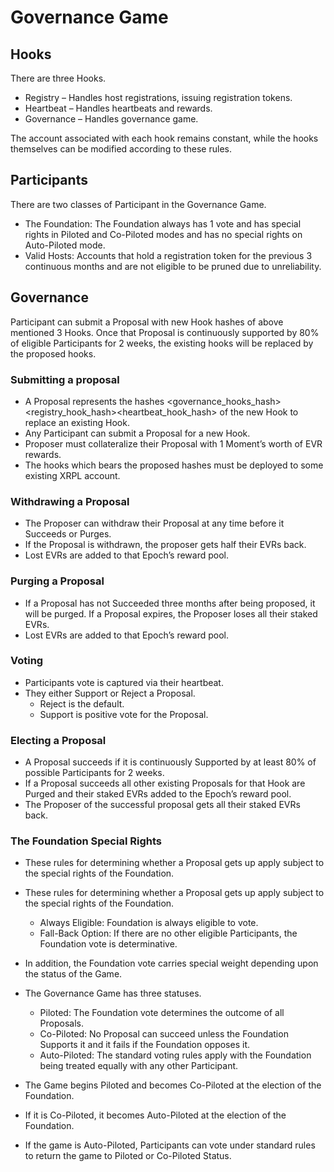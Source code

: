 # Governance Game

## Hooks

There are three Hooks.

- Registry – Handles host registrations, issuing registration tokens.
- Heartbeat – Handles heartbeats and rewards.
- Governance – Handles governance game.

The account associated with each hook remains constant, while the hooks themselves can be modified according to these rules.

## Participants

There are two classes of Participant in the Governance Game.

- The Foundation: The Foundation always has 1 vote and has special rights in Piloted and Co-Piloted modes and has no special rights on Auto-Piloted mode.
- Valid Hosts: Accounts that hold a registration token for the previous 3 continuous months and are not eligible to be pruned due to unreliability.

## Governance

Participant can submit a Proposal with new Hook hashes of above mentioned 3 Hooks. Once that Proposal is continuously supported by 80% of eligible Participants for 2 weeks, the existing hooks will be replaced by the proposed hooks.

### Submitting a proposal

- A Proposal represents the hashes <governance_hooks_hash><registry_hook_hash><heartbeat_hook_hash> of the new Hook to replace an existing Hook.
- Any Participant can submit a Proposal for a new Hook.
- Proposer must collateralize their Proposal with 1 Moment’s worth of EVR rewards.
- The hooks which bears the proposed hashes must be deployed to some existing XRPL account.

### Withdrawing a Proposal

- The Proposer can withdraw their Proposal at any time before it Succeeds or Purges.
- If the Proposal is withdrawn, the proposer gets half their EVRs back.
- Lost EVRs are added to that Epoch’s reward pool.

### Purging a Proposal

- If a Proposal has not Succeeded three months after being proposed, it will be purged. If a Proposal expires, the Proposer loses all their staked EVRs.
- Lost EVRs are added to that Epoch’s reward pool.

### Voting

- Participants vote is captured via their heartbeat.
- They either Support or Reject a Proposal.
  - Reject is the default.
  - Support is positive vote for the Proposal.

### Electing a Proposal

- A Proposal succeeds if it is continuously Supported by at least 80% of possible Participants for 2 weeks.
- If a Proposal succeeds all other existing Proposals for that Hook are Purged and their staked EVRs added to the Epoch’s reward pool.
- The Proposer of the successful proposal gets all their staked EVRs back.

### The Foundation Special Rights

- These rules for determining whether a Proposal gets up apply subject to the special rights of the Foundation.
- These rules for determining whether a Proposal gets up apply subject to the special rights of the Foundation.

  - Always Eligible: Foundation is always eligible to vote.
  - Fall-Back Option: If there are no other eligible Participants, the Foundation vote is determinative.

- In addition, the Foundation vote carries special weight depending upon the status of the Game.
- The Governance Game has three statuses.

  - Piloted: The Foundation vote determines the outcome of all Proposals.
  - Co-Piloted: No Proposal can succeed unless the Foundation Supports it and it fails if the Foundation opposes it.
  - Auto-Piloted: The standard voting rules apply with the Foundation being treated equally with any other Participant.

- The Game begins Piloted and becomes Co-Piloted at the election of the Foundation.
- If it is Co-Piloted, it becomes Auto-Piloted at the election of the Foundation.
- If the game is Auto-Piloted, Participants can vote under standard rules to return the game to Piloted or Co-Piloted Status.
